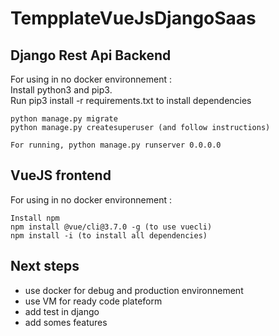 # TempplateVueJsDjangoSaas

## Django Rest Api Backend

For using in no docker environnement : \
Install python3 and pip3. \
Run pip3 install -r requirements.txt to install dependencies

```
python manage.py migrate
python manage.py createsuperuser (and follow instructions)

For running, python manage.py runserver 0.0.0.0
```

## VueJS frontend

For using in no docker environnement :
```
Install npm
npm install @vue/cli@3.7.0 -g (to use vuecli)
npm install -i (to install all dependencies)
```


## Next steps
- use docker for debug and production environnement
- use VM for ready code plateform
- add test in django
- add somes features
